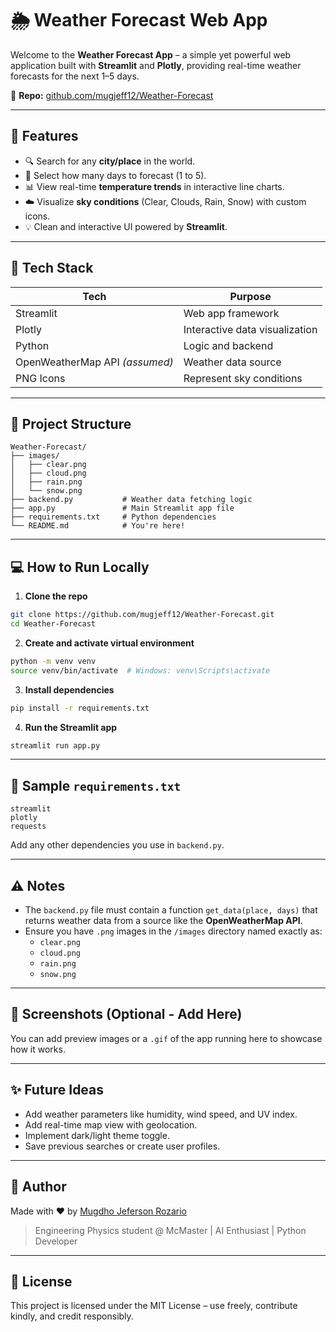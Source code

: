# 🌦️ Weather Forecast Web App

Welcome to the **Weather Forecast App** – a simple yet powerful web application built with **Streamlit** and **Plotly**, providing real-time weather forecasts for the next 1–5 days.

 
📁 **Repo:** [github.com/mugjeff12/Weather-Forecast](https://github.com/mugjeff12/Weather-Forecast)

---

## 🚀 Features

- 🔍 Search for any **city/place** in the world.
- 📅 Select how many days to forecast (1 to 5).
- 📊 View real-time **temperature trends** in interactive line charts.
- ☁️ Visualize **sky conditions** (Clear, Clouds, Rain, Snow) with custom icons.
- 💡 Clean and interactive UI powered by **Streamlit**.

---

## 🧠 Tech Stack

| Tech        | Purpose                      |
|-------------|------------------------------|
| Streamlit   | Web app framework            |
| Plotly      | Interactive data visualization |
| Python      | Logic and backend            |
| OpenWeatherMap API *(assumed)* | Weather data source |
| PNG Icons   | Represent sky conditions     |

---

## 📁 Project Structure

```
Weather-Forecast/
├── images/
│   ├── clear.png
│   ├── cloud.png
│   ├── rain.png
│   └── snow.png
├── backend.py           # Weather data fetching logic
├── app.py               # Main Streamlit app file
├── requirements.txt     # Python dependencies
└── README.md            # You're here!
```

---

## 💻 How to Run Locally

1. **Clone the repo**

```bash
git clone https://github.com/mugjeff12/Weather-Forecast.git
cd Weather-Forecast
```

2. **Create and activate virtual environment**

```bash
python -m venv venv
source venv/bin/activate  # Windows: venv\Scripts\activate
```

3. **Install dependencies**

```bash
pip install -r requirements.txt
```

4. **Run the Streamlit app**

```bash
streamlit run app.py
```

---

## 🧪 Sample `requirements.txt`

```
streamlit
plotly
requests
```

Add any other dependencies you use in `backend.py`.

---

## ⚠️ Notes

- The `backend.py` file must contain a function `get_data(place, days)` that returns weather data from a source like the **OpenWeatherMap API**.
- Ensure you have `.png` images in the `/images` directory named exactly as:
  - `clear.png`
  - `cloud.png`
  - `rain.png`
  - `snow.png`

---

## 📌 Screenshots (Optional - Add Here)

You can add preview images or a `.gif` of the app running here to showcase how it works.

---

## ✨ Future Ideas

- Add weather parameters like humidity, wind speed, and UV index.
- Add real-time map view with geolocation.
- Implement dark/light theme toggle.
- Save previous searches or create user profiles.

---

## 👤 Author

Made with ❤️ by [Mugdho Jeferson Rozario](https://github.com/mugjeff12)  
> Engineering Physics student @ McMaster | AI Enthusiast | Python Developer  

---

## 📜 License

This project is licensed under the MIT License – use freely, contribute kindly, and credit responsibly.
